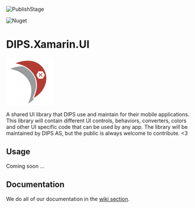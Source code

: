 
![PublishStage](https://vsrm.dev.azure.com/dipscloud-public/_apis/public/Release/badge/7072efb1-8a03-410f-a675-60dbf5c9303a/1/1)

![Nuget](https://img.shields.io/nuget/v/DIPS.Xamarin.UI)

# DIPS.Xamarin.UI
![DIPS.Xamarin.UI_icon](https://raw.githubusercontent.com/DIPSAS/DIPS.Xamarin.UI/master/assets/DIPS_Xamarin_UI_128x128.png)

A shared UI library that DIPS use and maintain for their mobile applications. This library will contain different UI controls, behaviors, converters, colors and other UI specific code that can be used by any app. The library will be maintained by DIPS AS, but the public is always welcome to contribute. <3 

## Usage

Coming soon ...

## Documentation

We do all of our documentation in the [wiki section](https://github.com/DIPSAS/DIPS.Xamarin.UI/wiki).
